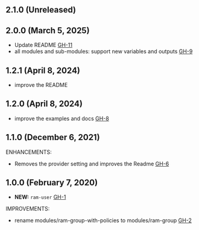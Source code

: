 ## 2.1.0 (Unreleased)
## 2.0.0 (March 5, 2025)

- Update README [GH-11](https://github.com/alibabacloud-automation/terraform-alicloud-ram-user/pull/11)
- all modules and sub-modules: support new variables and outputs [GH-9](https://github.com/alibabacloud-automation/terraform-alicloud-ram-user/pull/9)

## 1.2.1 (April 8, 2024)

- improve the README

## 1.2.0 (April 8, 2024)

- improve the examples and docs [GH-8](https://github.com/alibabacloud-automation/terraform-alicloud-ram-user/pull/8)

## 1.1.0 (December 6, 2021)

ENHANCEMENTS:

- Removes the provider setting and improves the Readme [GH-6](https://github.com/terraform-alicloud-modules/terraform-alicloud-ram-user/pull/6)

## 1.0.0 (February 7, 2020)

- **NEW:** `ram-user` [GH-1](https://github.com/terraform-alicloud-modules/terraform-alicloud-ram-user/pull/1)

IMPROVEMENTS:

- rename modules/ram-group-with-policies to modules/ram-group [GH-2](https://github.com/terraform-alicloud-modules/terraform-alicloud-ram-user/pull/1)
